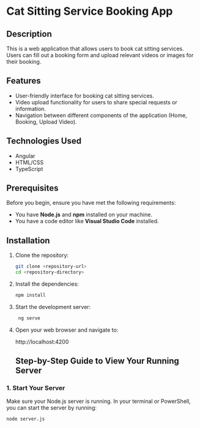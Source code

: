 # Cat Sitting Service Booking App

## Description

This is a web application that allows users to book cat sitting services. Users can fill out a booking form and upload relevant videos or images for their booking.

## Features

- User-friendly interface for booking cat sitting services.
- Video upload functionality for users to share special requests or information.
- Navigation between different components of the application (Home, Booking, Upload Video).

## Technologies Used

- Angular
- HTML/CSS
- TypeScript

## Prerequisites

Before you begin, ensure you have met the following requirements:

- You have **Node.js** and **npm** installed on your machine.
- You have a code editor like **Visual Studio Code** installed.

## Installation

1. Clone the repository:

   ```bash
   git clone <repository-url>
   cd <repository-directory>

   ```

2. Install the dependencies:
    ```bash
   npm install
   ```

4. Start the development server:
   ```bash
    ng serve
   ```

6. Open your web browser and navigate to:
   
   http://localhost:4200

   ## Step-by-Step Guide to View Your Running Server

### 1. Start Your Server
Make sure your Node.js server is running. In your terminal or PowerShell, you can start the server by running:

```bash
node server.js

